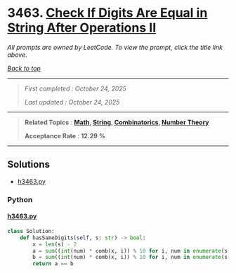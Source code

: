 # 3463. [Check If Digits Are Equal in String After Operations II](<https://leetcode.com/problems/check-if-digits-are-equal-in-string-after-operations-ii>)

*All prompts are owned by LeetCode. To view the prompt, click the title link above.*

*[Back to top](<../README.md>)*

------

> *First completed : October 24, 2025*
>
> *Last updated : October 24, 2025*

------

> **Related Topics** : **[Math](<by_topic/Math.md>), [String](<by_topic/String.md>), [Combinatorics](<by_topic/Combinatorics.md>), [Number Theory](<by_topic/Number Theory.md>)**
>
> **Acceptance Rate** : **12.29 %**

------

## Solutions

- [h3463.py](<../my-submissions/h3463.py>)
### Python
#### [h3463.py](<../my-submissions/h3463.py>)
```Python
class Solution:
    def hasSameDigits(self, s: str) -> bool:
        x = len(s) - 2
        a = sum((int(num) * comb(x, i)) % 10 for i, num in enumerate(s[:-1])) % 10
        b = sum((int(num) * comb(x, i)) % 10 for i, num in enumerate(s[1:])) % 10
        return a == b
```

